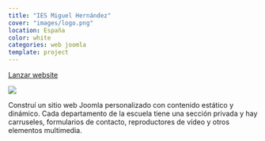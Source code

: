 ```yaml
---
title: "IES Miguel Hernández"
cover: "images/logo.png"
location: España
color: white
categories: web joomla
template: project
---
```


<p class="align-center">
<a class="btn external" role="button" href="http://iesmh.edu.gva.es/" target="_blank">Lanzar website</a>
</p>

![](/work/ies-miguel-hernandez/images/1.png)

Construí un sitio web Joomla personalizado con contenido estático y dinámico. Cada departamento de la escuela tiene una sección privada y hay carruseles, formularios de contacto, reproductores de vídeo y otros elementos multimedia.
